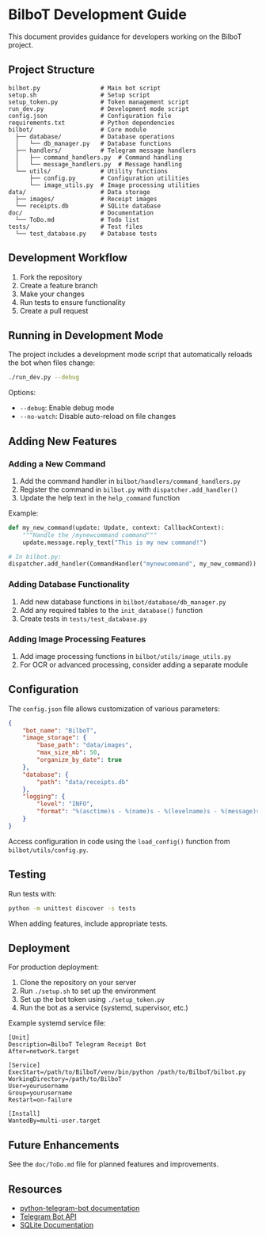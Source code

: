 # BilboT Development Guide

This document provides guidance for developers working on the BilboT project.

## Project Structure

```
bilbot.py                 # Main bot script
setup.sh                  # Setup script
setup_token.py            # Token management script
run_dev.py                # Development mode script
config.json               # Configuration file
requirements.txt          # Python dependencies
bilbot/                   # Core module
  ├── database/           # Database operations
  │   └── db_manager.py   # Database functions
  ├── handlers/           # Telegram message handlers
  │   ├── command_handlers.py  # Command handling
  │   └── message_handlers.py  # Message handling
  └── utils/              # Utility functions
      ├── config.py       # Configuration utilities
      └── image_utils.py  # Image processing utilities
data/                     # Data storage
  ├── images/             # Receipt images
  └── receipts.db         # SQLite database
doc/                      # Documentation
  └── ToDo.md             # Todo list
tests/                    # Test files
  └── test_database.py    # Database tests
```

## Development Workflow

1. Fork the repository
2. Create a feature branch
3. Make your changes
4. Run tests to ensure functionality
5. Create a pull request

## Running in Development Mode

The project includes a development mode script that automatically reloads the bot when files change:

```bash
./run_dev.py --debug
```

Options:
- `--debug`: Enable debug mode
- `--no-watch`: Disable auto-reload on file changes

## Adding New Features

### Adding a New Command

1. Add the command handler in `bilbot/handlers/command_handlers.py`
2. Register the command in `bilbot.py` with `dispatcher.add_handler()`
3. Update the help text in the `help_command` function

Example:

```python
def my_new_command(update: Update, context: CallbackContext):
    """Handle the /mynewcommand command"""
    update.message.reply_text("This is my new command!")

# In bilbot.py:
dispatcher.add_handler(CommandHandler("mynewcommand", my_new_command))
```

### Adding Database Functionality

1. Add new database functions in `bilbot/database/db_manager.py`
2. Add any required tables to the `init_database()` function
3. Create tests in `tests/test_database.py`

### Adding Image Processing Features

1. Add image processing functions in `bilbot/utils/image_utils.py`
2. For OCR or advanced processing, consider adding a separate module

## Configuration

The `config.json` file allows customization of various parameters:

```json
{
    "bot_name": "BilboT",
    "image_storage": {
        "base_path": "data/images",
        "max_size_mb": 50,
        "organize_by_date": true
    },
    "database": {
        "path": "data/receipts.db"
    },
    "logging": {
        "level": "INFO",
        "format": "%(asctime)s - %(name)s - %(levelname)s - %(message)s"
    }
}
```

Access configuration in code using the `load_config()` function from `bilbot/utils/config.py`.

## Testing

Run tests with:

```bash
python -m unittest discover -s tests
```

When adding features, include appropriate tests.

## Deployment

For production deployment:

1. Clone the repository on your server
2. Run `./setup.sh` to set up the environment
3. Set up the bot token using `./setup_token.py`
4. Run the bot as a service (systemd, supervisor, etc.)

Example systemd service file:

```
[Unit]
Description=BilboT Telegram Receipt Bot
After=network.target

[Service]
ExecStart=/path/to/BilboT/venv/bin/python /path/to/BilboT/bilbot.py
WorkingDirectory=/path/to/BilboT
User=yourusername
Group=yourusername
Restart=on-failure

[Install]
WantedBy=multi-user.target
```

## Future Enhancements

See the `doc/ToDo.md` file for planned features and improvements.

## Resources

- [python-telegram-bot documentation](https://python-telegram-bot.readthedocs.io/)
- [Telegram Bot API](https://core.telegram.org/bots/api)
- [SQLite Documentation](https://www.sqlite.org/docs.html)
